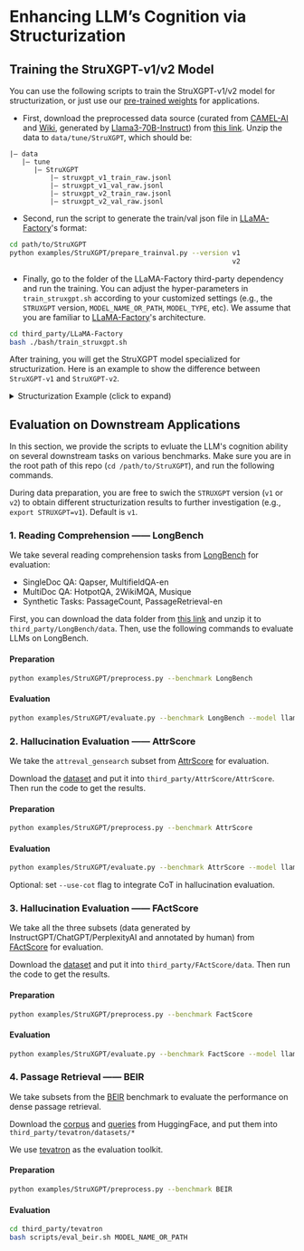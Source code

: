# Enhancing LLM’s Cognition via Structurization

## Training the StruXGPT-v1/v2 Model

You can use the following scripts to train the StruXGPT-v1/v2 model for structurization, or just use our [pre-trained weights](TODO:google_drive) for applications. 

- First, download the preprocessed data source (curated from [CAMEL-AI](https://github.com/camel-ai/camel) and [Wiki]( https://dumps.wikimedia.org/.), generated by [Llama3-70B-Instruct](https://huggingface.co/meta-llama/Meta-Llama-3-70B-Instruct)) from [this link](TODO:google_drive). Unzip the data to `data/tune/StruXGPT`, which should be:
```
|— data
   |— tune
      |— StruXGPT
          |— struxgpt_v1_train_raw.jsonl
          |— struxgpt_v1_val_raw.jsonl
          |— struxgpt_v2_train_raw.jsonl
          |— struxgpt_v2_val_raw.jsonl
```

- Second, run the script to generate the train/val json file in [LLaMA-Factory](https://github.com/hiyouga/LLaMA-Factory)'s format:
```bash
cd path/to/StruXGPT
python examples/StruXGPT/prepare_trainval.py --version v1
                                                       v2
```

- Finally, go to the folder of the LLaMA-Factory third-party dependency and run the training. You can adjust the hyper-parameters in `train_struxgpt.sh` according to your customized settings (e.g., the `STRUXGPT` version, `MODEL_NAME_OR_PATH`, `MODEL_TYPE`, etc). We assume that you are familiar to [LLaMA-Factory](https://github.com/hiyouga/LLaMA-Factory)'s architecture.
```bash
cd third_party/LLaMA-Factory
bash ./bash/train_struxgpt.sh
```

After training, you will get the StruXGPT model specialized for structurization. Here is an example to show the difference between `StruXGPT-v1` and `StruXGPT-v2`.

<details>

  <summary>Structurization Example (click to expand)</summary>

Here is the original lengthy and complicated context:
```
In this section, we describe the feature extraction process and network architecture in detail. We use spectral features of 256 dimensions computed using 512 point FFT for every frame, and we add an energy feature for every frame giving us total 257 features for every frame. We use a window size of 25ms and frame shift of 10ms during feature computation. We crop random 5sec audio data from each utterance during training which results in a spectrogram of size 257x500 (features x number of features). We use these spectrograms as input to our CNN model during training. During testing, we compute the prediction score irrespective of the audio length.
For the network architecture, we use ResNet-34 architecture, as described in [9]. The model uses convolution layers with Relu activations to map the spectrogram of size 257x500 input into 3D feature map of size 1x32x512. This feature cube is converted into 2D feature map of dimension 32x512 and fed into Ghost-VLAD/NetVLAD layer to generate a representation that has more language discrimination capacity. We use Adam optimizer with an initial learning rate of 0.01 and a final learning rate of 0.00001 for training. Each model is trained for 15 epochs with early stopping criteria.
For the baseline, we train an i-vector model using GMM-UBM. We fit a small classifier on top of the generated i-vectors to measure the accuracy. This model is referred as i-vector+svm . To compare our model with the previous state of the art system, we set up the x-vector language identification system [8]. The x-vector model used time-delay neural networks (TDNN) along with statistic-pooling. We use 7 layer TDNN architecture similar to [8] for training. We refer to this model as tdnn+stat-pool . Finally, we set up a Deep LSTM based language identification system similar to [4] but with little modification where we add statistics pooling for the last layers hidden activities before classification. We use 3 layer Bi-LSTM with 256 hidden units at each layer. We refer to this model as LSTM+stat-pool. We train our i-vector+svm and TDNN+stat-pool using Kaldi toolkit. We train our NetVLAD and GhostVLAD experiments using Keras by modifying the code given by [9] for language identification. We train the LSTM+stat-pool and the remaining experiments using Pytorch [14] toolkit, and we will opensource all the codes and data soon.
RESULTS
In this section, we compare the performance of our system with the recent state of the art language identification approaches. We also compare different pooling strategies and finally, compare the robustness of our system to the length of the input spectrogram during training. We visualize the embeddings generated by the GhostVLAD method and conclude that the GhostVLAD embeddings shows very good feature discrimination capabilities.
RESULTS ::: Comparison with different approaches
We compare our system performance with the previous state of the art language identification approaches, as shown in Table 2. The i-vector+svm system is trained using GMM-UBM models to generate i-vectors as proposed in [1]. Once the i-vectors are extracted, we fit SVM classifier to classify the audio. The TDNN+stat-pool system is trained with a statistics pooling layer and is called the x-vector system as proposed by David Snyder et al. [11] and is currently the state of the art language identification approach as far as our knowledge. Our methods outperform the state of the art x-vector system by absolute 1.88% improvement in F1-score, as shown in Table 2.
RESULTS ::: Comparison with different pooling techniques
We compare our approach with different pooling strategies in Table 3. We use ResNet as our base feature extraction network. We keep the base network the same and change only the pooling layers to see which pooling approach performs better for language identification task. Our experiments show that GhostVLAD pooling outperforms all the other pooling methods by achieving 98.43% F1-Score.
RESULTS ::: Duration analysis
To observe the performance of our method with different input durations, we conducted an experiment where we train our model on different input durations. Since our model uses ResNet as the base feature extractor, we need to feed fixed-length spectrogram. We conducted 4 different experiments where we trained the model using 2sec, 3sec, 4sec and 5sec spectrograms containing 200,300,400 and 500 frames respectively. We observed that the model trained with a 5sec spectrogram is the best model, as shown in Table 4.
RESULTS ::: Visualization of embeddings
```

After structurzation by `StruXGPT-v1`, the semantic hierarchy is clearly highlighted:
```
## Statement's scope:
The feature extraction process and network architecture for a language identification system.

## Statement's main aspects and corresponding descriptions:
1. Feature extraction process
    1.1. Spectral features are computed using 512 point FFT for every frame, resulting in 256 dimensions.
    1.2. An energy feature is added to each frame, totalling 257 features per frame.
    1.3. A window size of 25ms and frame shift of 10ms are used during feature computation.
    1.4. Random 5sec audio data from each utterance is cropped to create spectrograms of size 257x500 (features x number of features).
    1.5. These spectrograms are used as input to the CNN model during training.
    1.6. During testing, prediction scores are computed regardless of audio length.
2. Network architecture
    2.1. The model uses ResNet-34 architecture, as described in [9].
    2.2. Convolution layers with Relu activations map the spectrogram into a 3D feature map of size 1x32x512.
    2.3. This feature cube is converted into a 2D feature map of dimension 32x512 and fed into Ghost-VLAD/NetVLAD layer.
    2.4. Adam optimizer with initial learning rate 0.01 and final learning rate 0.00001 is used for training.
    2.5. Each model is trained for 15 epochs with early stopping criteria.
3. Baseline and comparison systems
    3.1. An i-vector model trained with GMM-UBM is used as a baseline.
    3.2. An i-vector+svm model is trained on top of the generated i-vectors for comparison.
    3.3. A x-vector language identification system using TDNN+stat-pool is set up as a comparison.
    3.4. A Deep LSTM-based system (LSTM+stat-pool) is also compared, with modifications including statistics pooling.
4. Training and evaluation
    4.1. All experiments are conducted using Kaldi toolkit for i-vector+svm and LSTM+stat-pool.
    4.2. NetVLAD and GhostVLAD experiments are trained using Keras code from [9] for language identification.
    4.3. Pytorch is used for training the LSTM+stat-pool and remaining experiments.
5. Results and analysis
    5.1. Performance comparison with state-of-the-art systems: Our system outperforms the x-vector system by 1.88% in F1-score.
    5.2. Comparison with different pooling techniques: GhostVLAD pooling achieves the best F1-Score of 98.43%.
    5.3. Duration analysis: A 5sec spectrogram yields the best model performance.
    5.4. Visualization of embeddings: GhostVLAD embeddings show good feature discrimination capabilities.
```

However, the result from `StruXGPT-v1` has three main issues:
1. it has rougly the same length with the input context, which introduces considerable computational overload;
2. there are inevitably some paragraphs in LLM's outputs, which may harm the performance when the answers are strictly taken from the original text;
3. the semantic hierarchy is limited to the three-layer structure, which may be unable to describe more complicated structures.

Therefore, we develope `StruXGPT-v2` to extract a more cost-friendly, faithful, and flexible semantic hierarchy:

```yaml
Scope: Description of feature extraction process, network architecture, and evaluation
  in language identification
Aspects:
- AspectName: Feature extraction process
  SentenceRange:
    start: 1
    end: 4
  SubAspects:
  - AspectName: Spectral features computation
    SentenceRange:
      start: 2
      end: 3
- AspectName: Network architecture
  SentenceRange:
    start: 5
    end: 9
  SubAspects:
  - AspectName: ResNet-34 architecture
    SentenceRange:
      start: 7
      end: 8
- AspectName: Training details
  SentenceRange:
    start: 10
    end: 12
- AspectName: Baseline models
  SentenceRange:
    start: 13
    end: 16
  SubAspects:
  - AspectName: i-vector+svm
    SentenceRange:
      start: 13
      end: 14
  - AspectName: TDNN+stat-pool
    SentenceRange:
      start: 15
      end: 16
- AspectName: Comparison with state-of-the-art systems
  SentenceRange:
    start: 17
    end: 33
  SubAspects:
  - AspectName: x-vector system
    SentenceRange:
      start: 17
      end: 20
  - AspectName: LSTM+stat-pool
    SentenceRange:
      start: 21
      end: 23
  - AspectName: Performance comparison
    SentenceRange:
      start: 24
      end: 33
- AspectName: Pooling strategies comparison
  SentenceRange:
    start: 34
    end: 38
- AspectName: Duration analysis
  SentenceRange:
    start: 39
    end: 43
- AspectName: Visualization of embeddings
  SentenceRange:
    start: 44
    end: 44
```

By spliting raw context to sentence enumeration and identify the structure with arbitrary aspect hierarchy, `StruXGPT-v2` can re-organize the raw context into structurized results to highlight the abstractive conclusion or important information while preserving the original texts exactly.

</details>



## Evaluation on Downstream Applications

In this section, we provide the scripts to evluate the LLM's cognition ability on several downstream tasks on various benchmarks. Make sure you are in the root path of this repo (`cd /path/to/StruXGPT`), and run the following commands.

During data preparation, you are free to swich the `STRUXGPT` version (`v1` or `v2`) to obtain different structurization results to further investigation (e.g., `export STRUXGPT=v1`). Default is `v1`.

### 1. Reading Comprehension —— LongBench

We take several reading comprehension tasks from [LongBench](https://github.com/THUDM/LongBench) for evaluation: 

- SingleDoc QA: Qapser, MultifieldQA-en
- MultiDoc QA: HotpotQA, 2WikiMQA, Musique
- Synthetic Tasks: PassageCount, PassageRetrieval-en

First, you can download the data folder from [this link](https://huggingface.co/datasets/THUDM/LongBench/resolve/main/data.zip) and unzip it to `third_party/LongBench/data`. Then, use the following commands to evaluate LLMs on LongBench.

#### Preparation

```bash
python examples/StruXGPT/preprocess.py --benchmark LongBench
```

#### Evaluation

```bash
python examples/StruXGPT/evaluate.py --benchmark LongBench --model llama2-7b-chat-4k
```

### 2. Hallucination Evaluation —— AttrScore

We take the `attreval_gensearch` subset from [AttrScore](https://github.com/OSU-NLP-Group/AttrScore) for evaluation.

Download the [dataset](https://huggingface.co/datasets/osunlp/AttrScore) and put it into `third_party/AttrScore/AttrScore`. Then run the code to get the results.

#### Preparation

```bash
python examples/StruXGPT/preprocess.py --benchmark AttrScore
```

#### Evaluation

```bash
python examples/StruXGPT/evaluate.py --benchmark AttrScore --model llama2_7b
```

Optional: set `--use-cot` flag to integrate CoT in hallucination evaluation.



### 3. Hallucination Evaluation —— FActScore

We take all the three subsets (data generated by InstructGPT/ChatGPT/PerplexityAI and annotated by human) from [FActScore](https://github.com/shmsw25/FActScore.git) for evaluation.

Download the [dataset](https://drive.google.com/file/d/1enz1PxwxeMr4FRF9dtpCPXaZQCBejuVF/view?usp=sharing) and put it into `third_party/FActScore/data`. Then run the code to get the results.

#### Preparation

```bash
python examples/StruXGPT/preprocess.py --benchmark FactScore
```


#### Evaluation

```bash
python examples/StruXGPT/evaluate.py --benchmark FactScore --model llama2_7b
```


### 4. Passage Retrieval —— BEIR

We take subsets from the [BEIR](https://github.com/beir-cellar/beir?tab=readme-ov-file) benchmark to evaluate the performance on dense passage retrieval.

Download the [corpus](https://huggingface.co/datasets/BeIR/beir-corpus) and [queries](https://huggingface.co/datasets/BeIR/beir) from HuggingFace, and put them into `third_party/tevatron/datasets/*`

We use [tevatron](https://github.com/texttron/tevatron/tree/tevatron-v1) as the evaluation toolkit.

#### Preparation

```bash
python examples/StruXGPT/preprocess.py --benchmark BEIR
```

#### Evaluation

```bash
cd third_party/tevatron 
bash scripts/eval_beir.sh MODEL_NAME_OR_PATH
```

